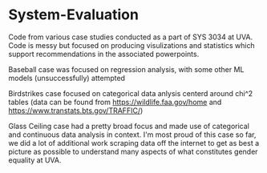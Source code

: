 # System-Evaluation
Code from various case studies conducted as a part of SYS 3034 at UVA. Code is messy but focused on producing visulizations and statistics which support recommendations in the associated powerpoints.

Baseball case was focused on regression analysis, with some other ML models (unsuccessfully) attempted

Birdstrikes case focused on categorical data anlysis centerd around chi^2 tables (data can be found from https://wildlife.faa.gov/home and https://www.transtats.bts.gov/TRAFFIC/)

Glass Ceiling case had a pretty broad focus and made use of categorical and continuous data analysis in context. I'm most proud of this case so far, we did a lot of additional work scraping data off the internet to get as best a picture as possible to understand many aspects of what constitutes gender equality at UVA.
